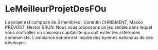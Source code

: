 # LeMeilleurProjetDesFOu
Le projet est composé de 3 membres : Corentin CHRISMENT, Macéo PREVOST, Hector BRUN.
Nous vous proposons un jeu simple dans lequel vous controllez un vaisseau capitaliste qui doit éviter les astéroides communiste.
L'ambiance sonore est inspiré des hymnes nationaux de ces idéologies.
